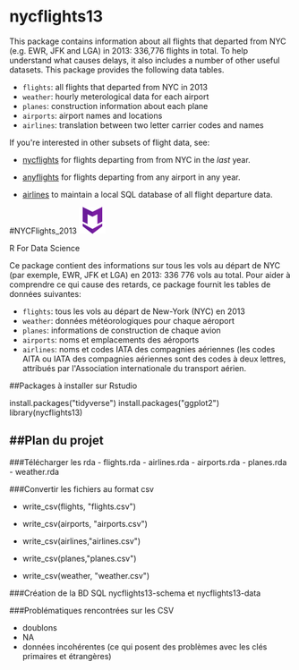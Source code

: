 # nycflights13


This package contains information about all flights that departed from NYC
(e.g. EWR, JFK and LGA) in 2013: 336,776 flights in total. To help understand 
what causes delays, it also includes a number of other useful datasets.
This package provides the following data tables.

* `flights`: all flights that departed from NYC in 2013
* `weather`: hourly meterological data for each airport
* `planes`: construction information about each plane
* `airports`: airport names and locations
* `airlines`: translation between two letter carrier codes and names

If you're interested in other subsets of flight data, see:

* [nycflights](https://github.com/jayleetx/nycflights) for flights departing 
  from from NYC in the _last_ year.
  
* [anyflights](https://github.com/simonpcouch/anyflights) for flights departing
  from any airport in any year.
  
* [airlines](https://github.com/beanumber/airlines) to maintain a local SQL
  database of all flight departure data.

#NYCFlights_2013
![alt text](https://github.com/adam-p/markdown-here/raw/master/src/common/images/icon48.png "Logo Title Text 1")

R For Data Science

Ce package contient des informations sur tous les vols au départ de NYC (par exemple, EWR, JFK et LGA) en 2013: 336 776 vols au total. 
Pour aider à comprendre ce qui cause des retards, ce package fournit les tables de données suivantes:

- `flights`: tous les vols au départ de New-York (NYC) en 2013
- `weather`: données météorologiques pour chaque aéroport
- `planes`:  informations de construction de chaque avion
- `airports`: noms et emplacements des aéroports
- `airlines`: noms et codes IATA des compagnies aériennes (les codes AITA ou IATA des compagnies aériennes sont des codes à deux lettres, attribués par l'Association internationale du transport aérien.

##Packages à installer sur Rstudio

install.packages("tidyverse")
install.packages("ggplot2")
library(nycflights13)

##Plan du projet
---------------
###Télécharger les rda
        - flights.rda
        - airlines.rda
        - airports.rda
        - planes.rda
        - weather.rda
        
###Convertir les fichiers au format csv

- write_csv(flights, "flights.csv")

- write_csv(airports, "airports.csv")

- write_csv(airlines,"airlines.csv")

- write_csv(planes,"planes.csv")

- write_csv(weather, "weather.csv")


###Création de la BD SQL
nycflights13-schema et nycflights13-data

###Problématiques rencontrées sur les CSV
- doublons
- NA
- données incohérentes (ce qui posent des problèmes avec les clés primaires et étrangères)
